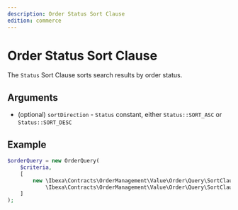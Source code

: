 ```yaml
---
description: Order Status Sort Clause
edition: commerce
---
```


# Order Status Sort Clause

The `Status` Sort Clause sorts search results by order status.

## Arguments

- (optional) `sortDirection` - `Status` constant, either `Status::SORT_ASC` or `Status::SORT_DESC`

## Example

``` php
$orderQuery = new OrderQuery(
    $criteria,
    [
        new \Ibexa\Contracts\OrderManagement\Value\Order\Query\SortClause\Status(
            \Ibexa\Contracts\OrderManagement\Value\Order\Query\SortClause\Status::SORT_ASC)
    ]
);
```
